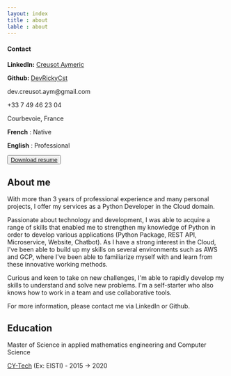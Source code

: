 ```yaml
---
layout: index
title : about
lable : about
---
```

<div class="container div_abount_me content">
        <div class="row">
            <div class="col-4">
                <div class="left-block">
                    <h4 class="blue">Contact</h4>
                    <div class="contact-info">
                      <p><strong>LinkedIn:</strong> <a href="https://www.linkedin.com/in/aymeric-creusot-099a70172/" target="_blank">Creusot Aymeric</a></p>
                      <p><strong>Github:</strong> <a href="https://github.com/DevRickyCst" target="_blank">DevRickyCst</a></p>
                      <p>dev.creusot.aym@gmail.com</p>
                      <p>+33 7 49 46 23 04</p>
                      <p>Courbevoie, France</p>
                    </div>
                </div>
                <div class="left-block language">
                    <p><b>French</b> : Native</p>
                    <p><b>English</b> : Professional</p>
                </div>
                <div class="left-block download">
                    <button class="btn btn-light">
                        <a href="/assets/pdf/developpeurPython.pdf" target="_blank" >Download resume</a>
                    </button>
                </div>
            </div>
            <div class="col-8">
                <div class="div-about-me-content apropos">
                    <h2 class="section-title blue bold">About me</h2>
                        <p>
                            With more than 3 years of professional experience and many personal projects, I offer my services as a Python Developer in the Cloud domain.
                        </p>
                        <p>
                            Passionate about technology and development, I was able to acquire a range of skills that enabled me to strengthen my knowledge of Python in order to develop various applications (Python Package, REST API, Microservice, Website, Chatbot). As I have a strong interest in the Cloud, I've been able to build up my skills on several environments such as AWS and GCP, where I've been able to familiarize myself with and learn from these innovative working methods.
                        </p>
                        <p>
                            Curious and keen to take on new challenges, I'm able to rapidly develop my skills to understand and solve new problems. I'm a self-starter who also knows how to work in a team and use collaborative tools.
                        </p>
                        <p>
                            For more information, please contact me via LinkedIn or Github.
                        </p>
                    <h2 class="section-title blue bold">Education</h2>
                    <p class ='degree'>Master of Science in applied mathematics engineering and Computer Science</p>
                    <p class ='degreeschool'><a href="https://cytech.cyu.fr/en" target="_blank">CY-Tech</a> (Ex: EISTI)  -  2015 -> 2020</p>
                </div>
            </div>
        </div>
    </div>